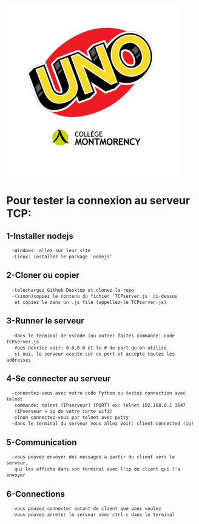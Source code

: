 ![logo](image/smallLogo.png)
# Pour tester la connexion au serveur TCP:
## 1-Installer nodejs
      -Windows: allez sur leur site
      -Linux: installez le package 'nodejs'

## 2-Cloner ou copier
      -telechargez Github Desktop et clonez la repo
      -(sinon)copiez le contenu du fichier 'TCPserver.js' ci-dessus
       et copiez le dans un .js file (appellez-le TCPserver.js)

## 3-Runner le serveur
      -dans le terminal de vscode (ou autre) faites commande: node TCPserver.js
      -Vous devriez voir: 0.0.0.0 et le # de port qu'on utilise
       si oui, le serveur ecoute sur ce port et accepte toutes les addresses



## 4-Se connecter au serveur
      -connectez-vous avec votre code Python ou testez connection avec telnet
       commande: telnet [IPserveur] [PORT] ex: telnet 192.168.0.1 1647
       (IPserveur = ip de votre carte wifi)
      -sinon connectez-vous par telnet avec putty
      -dans le terminal du serveur vous allez voir: client connected (ip)

## 5-Communication
      -vous pouvez envoyer des messages a partir du client vers le serveur,
       qui les affiche dans son terminal avec l'ip du client qui l'a envoyer

## 6-Connections
      -vous pouvez connecter autant de client que vous voulez
      -vous pouvez arreter le serveur avec ctrl-c dans le terminal



      

